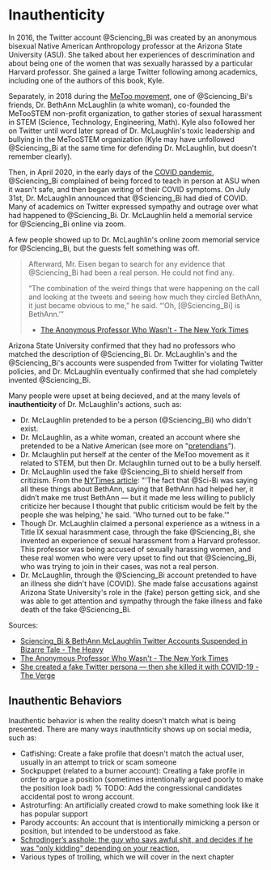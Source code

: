 # Inauthenticity

In 2016, the Twitter account @Sciencing_Bi was created by an anonymous bisexual Native American Anthropology professor at the Arizona State University (ASU). She talked about her experiences of descrimination and about being one of the women that was sexually harassed by a particular Harvard professor. She gained a large Twitter following among academics, including one of the authors of this book, Kyle.

Separately, in 2018 during the [MeToo movement](https://en.wikipedia.org/wiki/MeToo_movement), one of @Sciencing_Bi's friends, Dr. BethAnn McLaughlin (a white woman), co-founded the MeTooSTEM non-profit organization, to gather stories of sexual harassment in STEM (Science, Technology, Engineering, Math). Kyle also followed her on Twitter until word later spread of Dr. McLaughlin's toxic leadership and bullying in the MeTooSTEM organization (Kyle may have unfollowed @Sciencing_Bi at the same time for defending Dr. McLaughlin, but doesn't remember clearly).

Then, in April 2020, in the early days of the [COVID pandemic](https://en.wikipedia.org/wiki/COVID-19_pandemic), @Sciencing_Bi complained of being forced to teach in person at ASU when it wasn't safe, and then began writing of their COVID symptoms. On July 31st, Dr. McLaughlin announced that @Sciencing_Bi had died of COVID. Many of academics on Twitter expressed sympathy and outrage over what had happened to @Sciencing_Bi. Dr. McLaughlin held a memorial service for @Sciencing_Bi online via zoom.

A few people showed up to Dr. McLaughlin's online zoom memorial service for @Sciencing_Bi, but the guests felt something was off.

> Afterward, Mr. Eisen began to search for any evidence that @Sciencing_Bi had been a real person. He could not find any.
>
>“The combination of the weird things that were happening on the call and looking at the tweets and seeing how much they circled BethAnn, it just became obvious to me,” he said. “‘Oh, [@Sciencing_Bi] is BethAnn.’”
>
> - [The Anonymous Professor Who Wasn't - The New York Times](https://www.nytimes.com/2020/08/04/style/college-coronavirus-hoax.html)


Arizona State University confirmed that they had no professors who matched the description of @Sciencing_Bi. Dr. McLaughlin's and the @Sciencing_Bi's accounts were suspended from Twitter for violating Twitter policies, and Dr. McLaughlin eventually confirmed that she had completely invented @Sciencing_Bi.

Many people were upset at being decieved, and at the many levels of __inauthenticity__ of Dr. McLaughlin's actions, such as:
- Dr. McLaughlin pretended to be a person (@Sciencing_Bi) who didn't exist.
- Dr. McLaughlin, as a white woman, created an account where she pretended to be a Native American (see more on "[pretendians](https://en.wikipedia.org/wiki/Pretendian)").
- Dr. Mclaughlin put herself at the center of the MeToo movement as it related to STEM, but then Dr. Mclaughlin turned out to be a bully herself.
- Dr. McLaughlin used the fake @Sciencing_Bi to shield herself from critizism. From the [NYTimes article](https://www.nytimes.com/2020/08/04/style/college-coronavirus-hoax.html): "'The fact that @Sci-Bi was saying all these things about BethAnn, saying that BethAnn had helped her, it didn’t make me trust BethAnn — but it made me less willing to publicly criticize her because I thought that public criticism would be felt by the people she was helping,' he said. 'Who turned out to be fake.'"
- Though Dr. McLaughlin claimed a personal experience as a witness in a Title IX sexual harasmment case, through the fake @Sciencing_Bi, she invented an experience of sexual harassment from a Harvard professor. This professor was being accused of sexually harassing women, and these real women who were very upset to find out that @Sciencing_Bi, who was trying to join in their cases, was not a real person.
- Dr. McLaughlin, through the @Sciencing_Bi account pretended to have an illness she didn't have (COVID). She made false accusations against Arizona State University's role in the (fake) person getting sick, and she was able to get attention and sympathy through the fake illness and fake death of the fake @Sciencing_Bi.

Sources:
- [Sciencing_Bi & BethAnn McLaughlin Twitter Accounts Suspended in Bizarre Tale - The Heavy](https://heavy.com/news/2020/08/sciencing_bi-bethann-mclaughlin-asu/)
- [The Anonymous Professor Who Wasn't - The New York Times](https://www.nytimes.com/2020/08/04/style/college-coronavirus-hoax.html)
- [She created a fake Twitter persona — then she killed it with COVID-19 - The Verge](https://www.theverge.com/21419820/fake-twitter-persona-covid-death-munchausen-metoostem-co-founder) 

## Inauthentic Behaviors

Inauthentic behavior is when the reality doesn't match what is being presented. There are many ways inauthnticity shows up on social media, such as:

  - Catfishing: Create a fake profile that doesn't match the actual user, usually in an attempt to trick or scam someone
  - Sockpuppet (related to a burner account): Creating a fake profile in order to argue a position (sometimes intentionally argued poorly to make the position look bad)
  % TODO: Add the congressional candidates accidental post to wrong account.
  - Astroturfing: An artificially created crowd to make something look like it has popular support
  - Parody accounts: An account that is intentionally mimicking a person or position, but intended to be understood as fake.
  - [Schrodinger’s asshole: the guy who says awful shit, and decides if he was "only kidding" depending on your reaction.](https://twitter.com/iron_spike/status/764154457340973056?lang=en)
  - Various types of trolling, which we will cover in the next chapter
